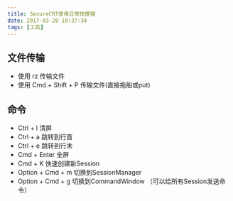 ```yaml
---
title: SecureCRT使用日常快捷键
date: 2017-03-28 18:37:34
tags: [工具]
---
```


## 文件传输

- 使用 rz 传输文件
- 使用 Cmd + Shift + P 传输文件(直接拖船或put)

<!--more-->

## 命令

- Ctrl + l 清屏
- Ctrl + a 跳转到行首
- Ctrl + e 跳转到行末
- Cmd + Enter 全屏
- Cmd + K 快速创建新Session
- Option + Cmd + m 切换到SessionManager
- Option + Cmd + g 切换到CommandWindow （可以给所有Session发送命令）

 


